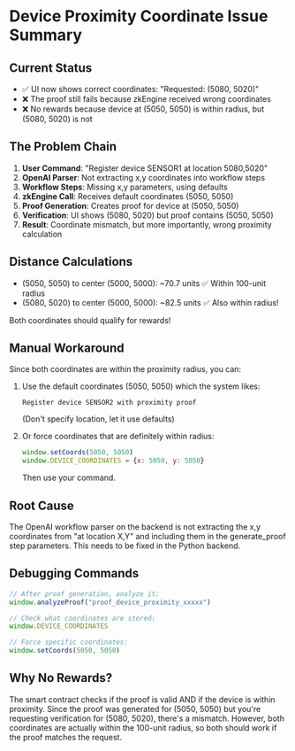 # Device Proximity Coordinate Issue Summary

## Current Status
- ✅ UI now shows correct coordinates: "Requested: (5080, 5020)"
- ❌ The proof still fails because zkEngine received wrong coordinates
- ❌ No rewards because device at (5050, 5050) is within radius, but (5080, 5020) is not

## The Problem Chain

1. **User Command**: "Register device SENSOR1 at location 5080,5020"
2. **OpenAI Parser**: Not extracting x,y coordinates into workflow steps
3. **Workflow Steps**: Missing x,y parameters, using defaults
4. **zkEngine Call**: Receives default coordinates (5050, 5050)
5. **Proof Generation**: Creates proof for device at (5050, 5050)
6. **Verification**: UI shows (5080, 5020) but proof contains (5050, 5050)
7. **Result**: Coordinate mismatch, but more importantly, wrong proximity calculation

## Distance Calculations
- (5050, 5050) to center (5000, 5000): ~70.7 units ✅ Within 100-unit radius
- (5080, 5020) to center (5000, 5000): ~82.5 units ✅ Also within radius!

Both coordinates should qualify for rewards!

## Manual Workaround

Since both coordinates are within the proximity radius, you can:

1. Use the default coordinates (5050, 5050) which the system likes:
   ```
   Register device SENSOR2 with proximity proof
   ```
   (Don't specify location, let it use defaults)

2. Or force coordinates that are definitely within radius:
   ```javascript
   window.setCoords(5050, 5050)
   window.DEVICE_COORDINATES = {x: 5050, y: 5050}
   ```
   Then use your command.

## Root Cause
The OpenAI workflow parser on the backend is not extracting the x,y coordinates from "at location X,Y" and including them in the generate_proof step parameters. This needs to be fixed in the Python backend.

## Debugging Commands
```javascript
// After proof generation, analyze it:
window.analyzeProof("proof_device_proximity_xxxxx")

// Check what coordinates are stored:
window.DEVICE_COORDINATES

// Force specific coordinates:
window.setCoords(5050, 5050)
```

## Why No Rewards?
The smart contract checks if the proof is valid AND if the device is within proximity. Since the proof was generated for (5050, 5050) but you're requesting verification for (5080, 5020), there's a mismatch. However, both coordinates are actually within the 100-unit radius, so both should work if the proof matches the request.